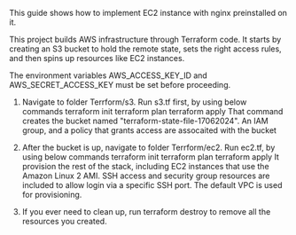 This guide shows how to implement EC2 instance with nginx preinstalled on it.

This project builds AWS infrastructure through Terraform code. It starts by creating an S3 bucket to hold the remote state, sets the right access rules, and then spins up resources like EC2 instances.

The environment variables AWS_ACCESS_KEY_ID and AWS_SECRET_ACCESS_KEY must be set before proceeding.

1. Navigate to folder Terrform/s3. Run s3.tf first, by using below commands
   terraform init
   terraform plan
   terraform apply
   That command creates the bucket named "terraform-state-file-17062024". An IAM group, and a policy that grants access are assocaited with the bucket

3. After the bucket is up, navigate to folder Terrform/ec2. Run ec2.tf, by using below commands
   terraform init
   terraform plan
   terraform apply
   It provision the rest of the stack, including EC2 instances that use the Amazon Linux 2 AMI. SSH access and security group resources are included to allow login via a specific SSH port. The default VPC is used for provisioning.

4. If you ever need to clean up, run terraform destroy to remove all the resources you created.